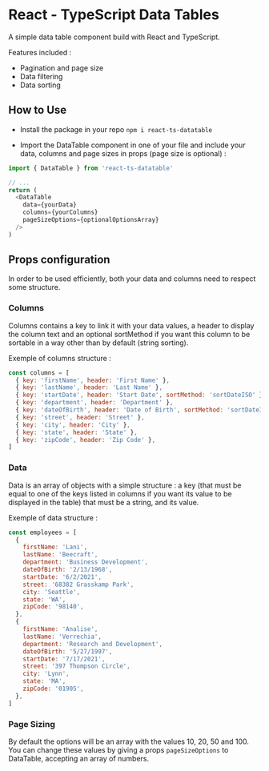# React - TypeScript Data Tables

A simple data table component build with React and TypeScript.

Features included :

- Pagination and page size
- Data filtering
- Data sorting

## How to Use

- Install the package in your repo `npm i react-ts-datatable`

- Import the DataTable component in one of your file and include your data, columns and page sizes in props (page size is optional) :

```js
import { DataTable } from 'react-ts-datatable'

// ...
return (
  <DataTable
    data={yourData}
    columns={yourColumns}
    pageSizeOptions={optionalOptionsArray}
  />
)
```

## Props configuration

In order to be used efficiently, both your data and columns need to respect some structure.

### Columns

Columns contains a key to link it with your data values, a header to display the column text and an optional sortMethod if you want this column to be sortable in a way other than by default (string sorting).

Exemple of columns structure :

```js
const columns = [
  { key: 'firstName', header: 'First Name' },
  { key: 'lastName', header: 'Last Name' },
  { key: 'startDate', header: 'Start Date', sortMethod: 'sortDateISO' },
  { key: 'department', header: 'Department' },
  { key: 'dateOfBirth', header: 'Date of Birth', sortMethod: 'sortDateISO' },
  { key: 'street', header: 'Street' },
  { key: 'city', header: 'City' },
  { key: 'state', header: 'State' },
  { key: 'zipCode', header: 'Zip Code' },
]
```

### Data

Data is an array of objects with a simple structure : a key (that must be equal to one of the keys listed in columns if you want its value to be displayed in the table) that must be a string, and its value.

Exemple of data structure :

```js
const employees = [
  {
    firstName: 'Lani',
    lastName: 'Beecraft',
    department: 'Business Development',
    dateOfBirth: '2/13/1968',
    startDate: '6/2/2021',
    street: '68382 Grasskamp Park',
    city: 'Seattle',
    state: 'WA',
    zipCode: '98140',
  },
  {
    firstName: 'Analise',
    lastName: 'Verrechia',
    department: 'Research and Development',
    dateOfBirth: '5/27/1997',
    startDate: '7/17/2021',
    street: '397 Thompson Circle',
    city: 'Lynn',
    state: 'MA',
    zipCode: '01905',
  },
]
```

### Page Sizing

By default the options will be an array with the values 10, 20, 50 and 100.
You can change these values by giving a props `pageSizeOptions` to DataTable, accepting an array of numbers.
